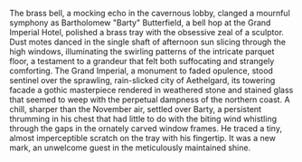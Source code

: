 The brass bell, a mocking echo in the cavernous lobby, clanged a mournful symphony as Bartholomew "Barty" Butterfield, a bell hop at the Grand Imperial Hotel, polished a brass tray with the obsessive zeal of a sculptor.  Dust motes danced in the single shaft of afternoon sun slicing through the high windows, illuminating the swirling patterns of the intricate parquet floor, a testament to a grandeur that felt both suffocating and strangely comforting.  The Grand Imperial, a monument to faded opulence, stood sentinel over the sprawling, rain-slicked city of Aethelgard, its towering facade a gothic masterpiece rendered in weathered stone and stained glass that seemed to weep with the perpetual dampness of the northern coast.  A chill, sharper than the November air, settled over Barty, a persistent thrumming in his chest that had little to do with the biting wind whistling through the gaps in the ornately carved window frames.  He traced a tiny, almost imperceptible scratch on the tray with his fingertip.  It was a new mark, an unwelcome guest in the meticulously maintained shine.
